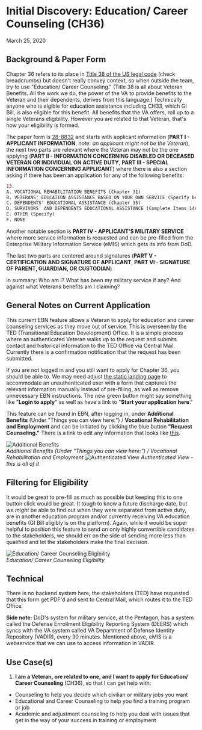 # Initial Discovery: Education/ Career Counseling (CH36)
March 25, 2020

## Background & Paper Form
Chapter 36 refers to its place in [Title 38 of the US legal code](https://www.law.cornell.edu/uscode/text/38/3697A) (check breadcrumbs) but doesn't really convey context, so when outside the team, try to use "Education/ Career Counseling."  (Title 38 is all about Veteran Benefits.  All the work we do, the power of the VA to provide benefits to the Veteran and their dependents, derives from this language.)  Technically anyone who is elgible for education assistance including CH33, which GI Bill, is also eligible  for this benefit.  All benefits that the VA offers, roll up to a single Veterans eligibility.  However you are related to that Veteran, that's how your eligibility is formed.

The paper form is [28-8832](https://www.vba.va.gov/pubs/forms/VBA-28-8832-ARE.pdf) and starts with applicant information (**PART I - APPLICANT INFORMATION**, _note: an applicant might not be the Veteran_), the next two parts are relevant where the Veteran may not be the one applying (**PART II - INFORMATION CONCERNING DISABLED OR DECEASED VETERAN OR INDIVIDUAL ON ACTIVE DUTY**, **PART III - SPECIAL INFORMATION CONCERNING APPLICANT**) where there is also a section asking if there has been an application for any of the following benefits: 
```diff
13.
A. VOCATIONAL REHABILITATION BENEFITS (Chapter 31)
B. VETERANS' EDUCATION ASSISTANCE BASED ON YOUR OWN SERVICE (Specify benefit)
C. DEPENDENTS' EDUCATIONAL ASSISTANCE (Chapter 35)
D. SURVIVORS' AND DEPENDENTS EDUCATIONAL ASSISTANCE (Complete Items 14A and 14B) on reverse)
E. OTHER (Specify)
F. NONE
```
Another notable section is **PART IV - APPLICANT'S MILITARY SERVICE** where more service information is requested and can be pre-filled from the Enterprise Military Information Service (eMIS) which gets its info from DoD.

The last two parts are centered around signatures (**PART V - CERTIFICATION AND SIGNATURE OF APPLICANT**, **PART VI - SIGNATURE OF PARENT, GUARDIAN, OR CUSTODIAN**)

In summary: Who am I? What has been my military service if any? And against what Veterans benefits am I claiming?

## General Notes on Current Application
This current EBN feature allows a Veteran to apply for education and career counseling services as they move out of service.  This is overseen by the TED (Transitional Education Development) Office.  It is a simple process where an authenticated Veteran walks up to the request and submits contact and historical information to the TED Office via Central Mail.  Currently there is a confirmation notification that the request has been submitted.

If you are not logged in and you still want to apply for Chapter 36, you should be able to. We may need adjust [the static landing page](https://www.va.gov/careers-employment/education-and-career-counseling/) to accommodate an unauthenticated user with a form that captures the relevant information manually instead of pre-filling, as well as remove unnecessary EBN instructions.  The new green button might say something like "**Login to apply**" as well as have a link to "**Start your application here**."

This feature can be found in EBN, after logging in, under **Additional Benefits** (Under "Things you can view here:") / **Vocational Rehabilitation and Employment** and can be initiated by clicking the blue button **"Request Counseling."**  There is a link to edit any information that looks like [this](https://github.com/department-of-veterans-affairs/va.gov-team/blob/master/teams/vsa/teams/ebenefits/features/apply-CH36-VRE-counseling/discovery/images/pers-info.JPG).

![Additional Benefits](https://github.com/department-of-veterans-affairs/va.gov-team/blob/master/teams/vsa/teams/ebenefits/features/apply-CH36-VRE-counseling/discovery/images/addtl-benefits.JPG)  
_Additional Benefits (Under "Things you can view here:") / Vocational Rehabilitation and Employment_
![Authenticated View](https://github.com/department-of-veterans-affairs/va.gov-team/blob/master/teams/vsa/teams/ebenefits/features/apply-CH36-VRE-counseling/screenshot.png)
_Authenticated View - this is all of it_

## Filtering for Eligibility
It would be great to pre-fill as much as possible but keeping this to one button click would be great.  It tough to know a future discharge date, but we _might_ be able to find out when they were separated from active duty, are in another education program and/or currently receiving VA education benefits (GI Bill eligibly is on the platform).  Again, while it would be super helpful to position this feature to send on only highly convertible candidates to the stakeholders, we should err on the side of sending more less than qualified and let the stakeholders make the final decision.

![Education/ Career Counseling Eligibility](https://github.com/department-of-veterans-affairs/va.gov-team/blob/master/teams/vsa/teams/ebenefits/features/apply-CH36-VRE-counseling/discovery/images/eligible.JPG)  
_Education/ Career Counseling Eligibility_

## Technical
There is no backend system here, the stakeholders (TED) have requested that this form get PDF'd and sent to Central Mail, which routes it to the TED Office.  

**Side note:** DoD's system for military service, at the Pentagon, has a system called the Defense Enrollment Eligibility Reporting System (DEERS) which syncs with the VA system called VA Department of Defense Identity Repository (VADIR), every 30 minutes. Mentioned above, eMIS is a webservice that we can use to access information in VADIR.

## Use Case(s)
1. **I am a Veteran, ore related to one, and I want to apply for Education/ Career Counseling** (CH36), so that I can get help with:
- Counseling to help you decide which civilian or military jobs you want
- Educational and Career Counseling to help you find a training program or job
- Academic and adjustment counseling to help you deal with issues that get in the way of your success in training or employment

